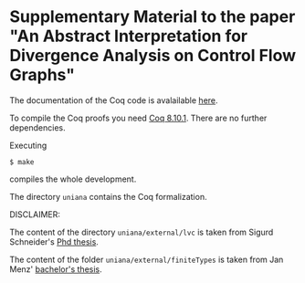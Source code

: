 # Supplementary Material to the paper "An Abstract Interpretation for Divergence Analysis on Control Flow Graphs"

The documentation of the Coq code is avalailable [here](http://compilers.cs.uni-saarland.de/projects/uniana/toc.html).

To compile the Coq proofs you need [Coq 8.10.1](https://github.com/coq/coq/releases/tag/V8.10.1).
There are no further dependencies.

Executing
```
$ make
```
compiles the whole development.

The directory ```uniana``` contains the Coq formalization.

DISCLAIMER:

The content of the directory ```uniana/external/lvc``` is taken from Sigurd Schneider's [Phd thesis](https://github.com/sigurdschneider/lvc).

The content of the folder ```uniana/external/finiteTypes``` is taken from Jan Menz' [bachelor's thesis](https://www.ps.uni-saarland.de/~menz/bachelor.php).



